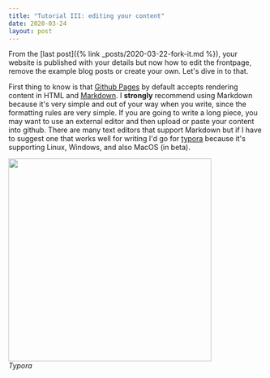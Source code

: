 ```yaml
---
title: "Tutorial III: editing your content"
date: 2020-03-24
layout: post
---
```


From the [last post]({% link _posts/2020-03-22-fork-it.md %}), your website is published with your details but now how to edit the frontpage, remove the example blog posts or create your own. Let's dive in to that. 

First thing to know is that [Github Pages](https://pages.github.com/) by default accepts rendering content in HTML and [Markdown](https://daringfireball.net/projects/markdown/syntax). I **strongly** recommend using Markdown because it's very simple and out of your way when you write, since the formatting rules are very simple. If you are going to write a long piece, you may want to use an external editor and then upload or paste your content into github. There are many text editors that support Markdown but if I have to suggest one that works well for writing I'd go for [typora](https://typora.io/) because it's supporting Linux, Windows, and also MacOS (in beta).

<img src="{% link /assets/imgs/typora.png %}" style="width:400px"><br>
_Typora_
